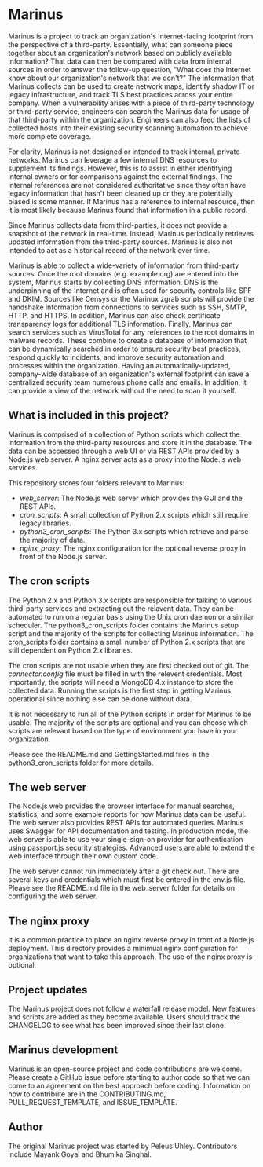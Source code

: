 # Marinus
Marinus is a project to track an organization's Internet-facing footprint from the perspective of a third-party. Essentially, what can someone piece together about an organization's network based on publicly available information? That data can then be compared with data from internal sources in order to answer the follow-up question, "What does the Internet know about our organization's network that we don't?" The information that Marinus collects can be used to create network maps, identify shadow IT or legacy infrastructure, and track TLS best practices across your entire company. When a vulnerability arises with a piece of third-party technology or third-party service, engineers can search the Marinus data for usage of that third-party within the organization. Engineers can also feed the lists of collected hosts into their existing security scanning automation to achieve more complete coverage.

For clarity, Marinus is not designed or intended to track internal, private networks. Marinus can leverage a few internal DNS resources to supplement its findings. However, this is to assist in either identifying internal owners or for comparisons against the external findings. The internal references are not considered authoritative since they often have legacy information that hasn't been cleaned up or they are potentially biased is some manner. If Marinus has a reference to internal resource, then it is most likely because Marinus found that information in a public record.

Since Marinus collects data from third-parties, it does not provide a snapshot of the network in real-time. Instead, Marinus periodically retrieves updated information from the third-party sources. Marinus is also not intended to act as a historical record of the network over time.

Marinus is able to collect a wide-variety of information from third-party sources. Once the root domains (e.g. example.org) are entered into the system, Marinus starts by collecting DNS information. DNS is the underpinning of the Internet and is often used for security controls like SPF and DKIM. Sources like Censys or the Marinux zgrab scripts will provide the handshake information from connections to services such as SSH, SMTP, HTTP, and HTTPS. In addition, Marinus can also check certificate transparency logs for additional TLS information. Finally, Marinus can search services such as VirusTotal for any references to the root domains in malware records. These combine to create a database of information that can be dynamically searched in order to ensure security best practices, respond quickly to incidents, and improve security automation and processes within the organization. Having an automatically-updated, company-wide database of an organization's external footprint can save a centralized security team numerous phone calls and emails. In addition, it can provide a view of the network without the need to scan it yourself.

## What is included in this project?
Marinus is comprised of a collection of Python scripts which collect the information from the third-party resources and store it in the database. The data can be accessed through a web UI or via REST APIs provided by a Node.js web server. A nginx server acts as a proxy into the Node.js web services.

This repository stores four folders relevant to Marinus:
  * *web_server*: The Node.js web server which provides the GUI and the REST APIs.
  * *cron_scripts*: A small collection of Python 2.x scripts which still require legacy libraries.
  * *python3_cron_scripts*: The Python 3.x scripts which retrieve and parse the majority of data.
  * *nginx_proxy*: The nginx configuration for the optional reverse proxy in front of the Node.js server.

## The cron scripts
The Python 2.x and Python 3.x scripts are responsible for talking to various third-party services and extracting out the relavent data. They can be automated to run on a regular basis using the Unix cron daemon or a similar scheduler. The python3_cron_scripts folder contains the Marinus setup script and the majority of the scripts for collecting Marinus information. The cron_scripts folder contains a small number of Python 2.x scripts that are still dependent on Python 2.x libraries.

The cron scripts are not usable when they are first checked out of git. The *connector.config* file must be filled in with the relevent credentials. Most importantly, the scripts will need a MongoDB 4.x instance to store the collected data. Running the scripts is the first step in getting Marinus operational since nothing else can be done without data.

It is not necessary to run all of the Python scripts in order for Marinus to be usable. The majority of the scripts are optional and you can choose which scripts are relevant based on the type of environment you have in your organization.

Please see the README.md and GettingStarted.md files in the python3_cron_scripts folder for more details.

## The web server
The Node.js web provides the browser interface for manual searches, statistics, and some example reports for how Marinus data can be useful. The web server also provides REST APIs for automated queries. Marinus uses Swagger for API documentation and testing. In production mode, the web server is able to use your single-sign-on provider for authentication using passport.js security strategies. Advanced users are able to extend the web interface through their own custom code.

The web server cannot run immediately after a git check out. There are several keys and credentials which must first be entered in the env.js file. Please see the README.md file in the web_server folder for details on configuring the web server.

## The nginx proxy
It is a common practice to place an nginx reverse proxy in front of a Node.js deployment. This directory provides a minimual nginx configuration for organizations that want to take this approach. The use of the nginx proxy is optional.

## Project updates
The Marinus project does not follow a waterfall release model. New features and scripts are added as they become available. Users should track the CHANGELOG to see what has been improved since their last clone.

## Marinus development
Marinus is an open-source project and code contributions are welcome. Please create a GitHub issue before starting to author code so that we can come to an agreement on the best approach before coding. Information on how to contribute are in the CONTRIBUTING.md, PULL_REQUEST_TEMPLATE, and ISSUE_TEMPLATE.
 
## Author
The original Marinus project was started by Peleus Uhley. Contributors include Mayank Goyal and Bhumika Singhal.
